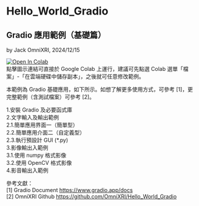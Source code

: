 # Hello_World_Gradio

## **Gradio 應用範例（基礎篇）**   
by Jack OmniXRI, 2024/12/15  

[![Open In Colab](https://colab.research.google.com/assets/colab-badge.svg)](https://colab.research.google.com/github/OmniXRI/Hello_World_Gradio/blob/main/Hello_World_Gradio.ipynb)  
點擊圖示連結可直接於 Google Colab 上運行，建議可先點選 Colab 選單「檔案」-「在雲端硬碟中儲存副本」，之後就可任意修改範例。  

本範例為 Gradio 基礎應用，如下所示。如想了解更多使用方式，可參考 [1]，更完整範例（含測試檔案）可參考 [2]。  

1.安裝 Gradio 及必要函式庫  
2.文字輸入及輸出範例  
2.1.簡單應用界面一（簡單型）  
2.2.簡單應用介面二（自定義型）  
2.3.執行預設計 GUI (*.py)  
3.影像輸出入範例  
3.1.使用 numpy 格式影像  
3.2.使用 OpenCV 格式影像  
4.影音輸出入範例  

參考文獻：  
[1] Gradio Document https://www.gradio.app/docs  
[2] OmniXRI Github https://github.com/OmniXRI/Hello_World_Gradio   
